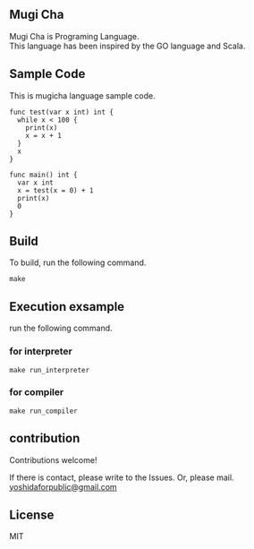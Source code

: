 ## Mugi Cha

Mugi Cha is Programing Language.<BR>
This language has been inspired by the GO language and Scala.

## Sample Code

This is mugicha language sample code.
```
func test(var x int) int {
  while x < 100 {
    print(x)
    x = x + 1
  }
  x
}

func main() int {
  var x int
  x = test(x = 0) + 1
  print(x)
  0
}
```

## Build

To build, run the following command.
```
make
```

## Execution exsample

run the following command.

### for interpreter
```
make run_interpreter
```

### for compiler
```
make run_compiler
```

## contribution

Contributions welcome!

If there is contact, please write to the Issues. Or, please mail.
yoshidaforpublic@gmail.com

## License

 MIT
